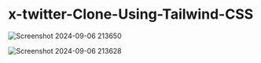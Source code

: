 # x-twitter-Clone-Using-Tailwind-CSS


![Screenshot 2024-09-06 213650](https://github.com/user-attachments/assets/c70b61bb-de66-43ca-8634-9926ce80c2e7)

![Screenshot 2024-09-06 213628](https://github.com/user-attachments/assets/6ca445ae-60b6-4c5a-b6fc-470202c5ce42)
